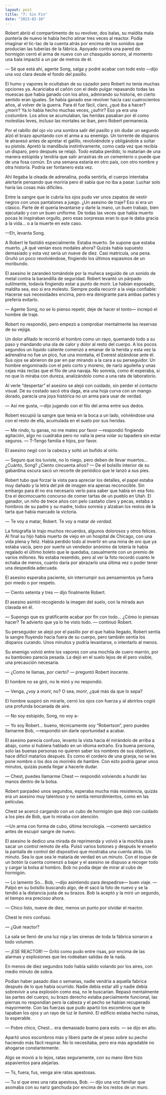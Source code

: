 ```yaml
---
layout: post
title: "7: Sin Fin"
date: "2023-02-10"
---
```


Robert abrió el compartimento de su revolver, dos balas, su maldita mala puntería de nuevo le había hecho atinar tres veces al reactor. Podía imaginar el tic-tac de la cuenta atrás por encima de los sonidos que producían las tuberías de la fábrica. Apoyado contra una pared de hormigón cerró el arma de nuevo con un chasquido sonoro, al momento una bala impactó a un par de metros de él.

— Sé que está ahí, agente Song, salga y podré acabar con todo esto —dijo una voz clara desde el fondo del pasillo.

El humo y vapores le ocultaban de su cazador pero Robert no tenía muchas opciones ya. Acariciaba el cañón con el dedo pulgar repasando todas las muescas que había ganado con los años, admirando su historia, en cierto sentido eran iguales. Se había ganado ese revolver hacía casi cuatrocientos años, al volver de la guerra. Para él fue fácil, claro, ¿qué iba a hacer? ¿morir? Ya lo había hecho muchas veces, ¿sufrir? Eso ya era una costumbre. Los años se acumulaban, las heridas pasaban por él como molestias leves, incluso las mortales se iban, pero Robert permanecía.

Por el rabillo del ojo vio una sombra salir del pasillo y sin dudar un segundo alzó el brazo apuntando con el arma a su enemigo. Un torrente de disparos le atravesó antes de apretar el gatillo, revolviéndole y obligándole a soltar su pistola. Apretó la mandíbula instintivamente, como cada vez que recibía un disparo, pero después se relajó. Todo estaba perdido, lo matarían de una manera estúpida y tendría que salir arrastras de un cementerio o puede que de una fosa común. En una semana estaría en otro país, con otro nombre y otra historia. Podría ser fontanero esta vez.

Ahí llegaba la oleada de adrenalina, podía sentirla, el cuerpo intentaba alertarle pensando que moriría pero él sabía que no iba a pasar. Luchar solo haría las cosas más difíciles.

Entre la sangre que le cubría los ojos pudo ver unos zapatos de vestir negros con unos pantalones a juego. ¿Un asesino de traje? Eso si era un clásico. Parte de él quería levantarse y darle la mano, un buen trabajo, bien ejecutado y con un buen uniforme. De todas las veces que había muerto pocas le inspiraban orgullo, pero esas sorpresas eran lo que le daba gracia a la vida… o a la muerte en este caso.

—Eh, levanta Song.

A Robert le fastidió especialmente. Estaba muerto. Se supone que estaba muerto. ¿A qué venían esos modales ahora? Quizás había supuesto demasiado y esta vez sería un nueve de diez. Casi matricula, una pena. Gruñó un poco revolviéndose, fingiendo los últimos espasmos de un moribundo.

El asesino le zarandeó tomándole por la muñeca seguido de un sonido de metal contra la barandilla de seguridad. Robert levantó un párpado sutilmente, todavía fingiendo estar a punto de morir. Le habían esposado, maldita sea, eso si era molesto. Siempre podía recurrir a la vieja confiable: Hacerse sus necesidades encima, pero era denigrante para ambas partes y prefería evitarlo.

— Agente Song, no se lo pienso repetir, deje de hacer el tonto— increpó el hombre de traje.

Robert no respondió, pero empezó a comprobar mentalmente las reservas de su vejiga.

Un dolor afilado le recorrió el hombro como un rayo, quemando todo a su paso y mandando una ola de calor y dolor al resto del cuerpo. A los pocos segundos un liquido caliente comenzó a emanar de la herida y esta vez la adrenalina no fue un pico, fue una montaña, el Everest alzándose ante él. Sus ojos se abrieron de par en par mirando a la cara a su perseguidor. Un hombre engominado con el pelo corto y moreno, de nariz aguileña y unas cejas más rectas que el filo de una navaja. No sonreía, como él esperaba, si no que lo miraba con dureza, analizándolo como a una rata de laboratorio.

Al verle “despertar” el asesino se alejó con cuidado, sin perder el contacto visual. De su costado sacó otra daga, era una hoja curva con un mango dorado, parecía una joya histórica no un arma para usar de verdad.

— Así me gusta, —dijo jugando con el filo del arma entre sus dedos.

Robert escupió la sangre que tenía en la boca a un lado, volviéndose una con el resto de ella, acumulada en el suelo por sus heridas.

— Me rindo, tu ganas, no me mates por favor —respondió fingiendo agitación, algo no cuadraba pero no valía la pena volar su tapadera sin estar seguros. — T-Tengo familia e hijos, por favor.

El asesino negó con la cabeza y soltó un bufido al oírlo.

— Seguro que los tuviste, no lo niego, pero deben de llevar muertos… ¿Cuánto, Song? ¿Ciento cincuenta años? — De el bolsillo interior de su gabardina oscura sacó un recorte de periódico que le lanzó a sus pies.

Robert tubo que forzar la vista para apreciar los detalles, el papel estaba muy dañado y la letra del pié de imagen era apenas reconocible. Sin embargo para él no era necesario verlo para saber que había en esa foto. Era el decimocuarto concurso de comer tartas de un pueblo en Utah. El ganador, un niño de trece años con pelo castaño claro y pecas, estaba a hombros de su padre y su madre, todos sonreía y alzaban los restos de la tarta que había marcado la victoria.

 — Te voy a matar, Robert. Te voy a matar *de verdad*.

La fotografía le trajo muchos recuerdos, algunos dolorosos y otros felices. Al final su hijo había muerto de viejo en un hospital de Chicago, con una vida plena y feliz. Había perdido todo al invertir en una mina de oro que ya estaba vacía, pero por suerte un vendedor anónimo de lotería le había regalado el último boleto que le quedaba, casualmente con un premio de varios millones. No estaba resentido, pero al ver la foto recordó cuanto le echaba de menos, cuanto daría por abrazarlo una última vez o poder tener una despedida adecuada.

El asesino esperaba paciente, sin interrumpir sus pensamientos ya fuera por miedo o por respeto.

— Ciento setenta y tres — dijo finalmente Robert.

El asesino asintió recogiendo la imagen del suelo, con la mirada aun clavada en él.

— Supongo que es gratificante acabar por fin con todo… ¿Cómo lo piensas hacer? Te advierto que ya lo he visto todo. — continuó Robert.

Su perseguidor se alejó por el pasillo por el que había llegado, Robert sentía la sangre fluyendo hacia fuera de su cuerpo, pero también sentía los disparos curando. Unos minutos y podría levantarse, o intentarlo al menos.

Su enemigo volvió entre los vapores con una mochila de cuero marrón, por su bamboleo parecía pesada. La dejó en el suelo lejos de él pero visible, una precaución necesaria.

— ¿Como te llamas, por cierto? — preguntó Robert inocente.

El hombre no se giró, no le miró y no respondió.

— Venga, ¿voy a morir, no? O sea, *morir*, ¿qué más da que lo sepa?

El hombre suspiró sin mirarle, cerró los ojos con fuerza y al abrirlos cogió una profunda bocanada de aire.

— No soy estúpido, Song, no voy a-

— Yo soy Robert… bueno, técnicamente soy “Robertson”, pero puedes llamarme Bob, —respondió sin darle oportunidad a acabar.

El asesino parecía confuso, levanto la vista hacia él mirándolo de arriba a abajo, como si hubiera hablado en un idioma extraño. Era buena persona, solo las buenas personas no quieren saber los nombres de sus objetivos, hace difícil matarlos después. Es como el cordero de una granja, no se les pone nombre o los dos os moriréis de hambre. Con esto podría ganar unos minutos, quizás pueda llegar a hacerle dudar.

— Chest, puedes llamarme Chest — respondió volviendo a hundir las manos dentro de la bolsa.

Robert parpadeó unos segundos, esperaba mucha más resistencia, quizás era un asesino muy talentoso y no sentía remordimientos, como en las películas.

Chest se acercó cargando con un cubo de hormigón que dejó con cuidado a los pies de Bob, que lo miraba con atención.

—Un arma con forma de cubo, última tecnología. —comentó sarcástico antes de escupir sangre de nuevo.

El asesino le dedico una mirada de reprimenda y volvió a la mochila para sacar un control remoto de ella. Pulsó varios botones y después le enseño la pantalla de control del dispositivo que mostraba una cuenta atrás. Un minuto. Sea lo que sea le mataría de verdad en un minuto. Con el toque de un botón la cuenta comenzó a bajar y el asesino se dispuso a recoger todo y cargar la bolsa al hombro. Bob no podía dejar de mirar al cubo de hormigón.

— Lo lamento So… Bob, —dijo asintiendo para despedirse— buen viaje. — Palpó en su bolsillo buscando algo, de él sacó la foto de nuevo y se la tendió a la distancia justa de su brazos. Bob la aceptó y la miró un segundo, el tiempo era precioso ahora.

— Chico listo, nueve de diez, menos un punto por olvidar el reactor.

Chest le miro confuso.

— ¿Qué reactor?

La sala se llenó de una luz roja y las sirenas de toda la fábrica sonaron a todo volumen.

— ¡ESE REACTOR! — Gritó como pudo entre risas, por encima de las alarmas y explosiones que les rodeaban salidas de la nada.

En menos de diez segundos todo había salido volando por los aires, con medio minuto de sobra.

Podían haber pasado días o semanas, nadie vendría a aquella fabrica después de lo que había ocurrido. Nadie debía estar allí y nadie debía sobrevivir a una explosión como esa, no le buscarían. Repasó mentalmente las partes del cuerpo, su brazo derecho estaba parcialmente funcional, las piernas no respondían pero la cabeza y el pecho se habían recuperado mayormente. Con las fuerzas que pudo apartó los escombros que le tapaban los ojos y un rayo de luz le iluminó. El edificio estaba hecho ruinas, lo esperable.

— Pobre chico, Chest… era demasiado bueno para esto. — se dijo en alto.

Apartó unos escombros más y liberó parte de el peso sobre su pecho haciendo más fácil respirar. No lo necesitaba, pero era más agradable no ahogarse constantemente.

Algo se movió a lo lejos, ratas seguramente, con su mano libre hizo aspavientos para alejarlas.

— Ts, fuera, fus, venga aire ratas apestosas.

— Tu sí que eres una rata apestosa, Bob. — dijo una voz familiar que asomaba con su nariz ganchuda por encima de los restos de un muro.
